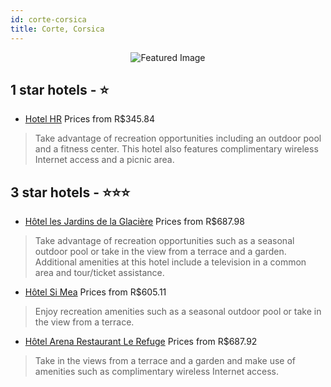 ```yaml
---
id: corte-corsica
title: Corte, Corsica
---
```


<center><img src="https://i.travelapi.com/hotels/2000000/1090000/1085700/1085646/3a728818_z.jpg" alt="Featured Image" /></center>


##  1 star hotels - ⭐️

-    [Hotel HR](https://www.hurb.com/br/hotels/corte/hotel-hr-JNP-JP185344?cmp=18055) Prices from R$345.84
   > Take advantage of recreation opportunities including an outdoor pool and a fitness center. This hotel also features complimentary wireless Internet access and a picnic area.

##  3 star hotels - ⭐️⭐️⭐️

-    [Hôtel les Jardins de la Glacière](https://www.hurb.com/br/hotels/corte/hotel-les-jardins-de-la-glaciere-JNP-JP782108?cmp=18055) Prices from R$687.98
   > Take advantage of recreation opportunities such as a seasonal outdoor pool or take in the view from a terrace and a garden. Additional amenities at this hotel include a television in a common area and tour/ticket assistance.
-    [Hôtel Si Mea](https://www.hurb.com/br/hotels/corte/hotel-si-mea-JNP-JP312663?cmp=18055) Prices from R$605.11
   > Enjoy recreation amenities such as a seasonal outdoor pool or take in the view from a terrace.
-    [Hôtel Arena Restaurant Le Refuge](https://www.hurb.com/br/hotels/corte/hotel-arena-restaurant-le-refuge-JNP-JP02077R?cmp=18055) Prices from R$687.92
   > Take in the views from a terrace and a garden and make use of amenities such as complimentary wireless Internet access.

